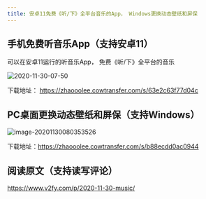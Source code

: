 ```yaml
---
title: 安卓11免费《听/下》全平台音乐的App， Windows更换动态壁纸和屏保
---
```




## 手机免费听音乐App（支持安卓11）



可以在安卓11运行的听音乐App， 免费《听/下》全平台的音乐

![2020-11-30-07-50](https://www.v2fy.com/asset/0i/jikemiji/jikemiji-md/2020-11-30-music.assets/2020-11-30-07-50.gif)

下载地址： https://zhaooolee.cowtransfer.com/s/63e2c63f77d04c



## PC桌面更换动态壁纸和屏保（支持Windows）



![image-20201130080353526](https://www.v2fy.com/asset/0i/jikemiji/jikemiji-md/2020-11-30-music.assets/image-20201130080353526.png)



下载地址：https://zhaooolee.cowtransfer.com/s/b88ecdd0ac0944





## 阅读原文（支持读写评论）

https://www.v2fy.com/p/2020-11-30-music/